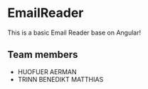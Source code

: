# EmailReader

This is a basic Email Reader base on Angular!


## Team members

* HUOFUER AERMAN
* TRINN BENEDIKT MATTHIAS